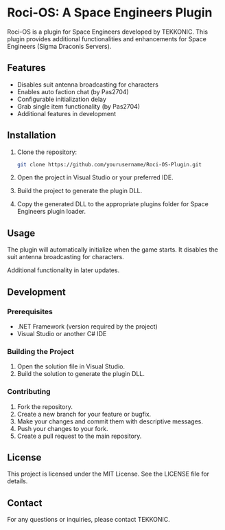 # Roci-OS: A Space Engineers Plugin 

Roci-OS is a plugin for Space Engineers developed by TEKKONIC. This plugin provides additional functionalities and enhancements for Space Engineers (Sigma Draconis Servers).

## Features

- Disables suit antenna broadcasting for characters
- Enables auto faction chat (by Pas2704)
- Configurable initialization delay
- Grab single item functionality (by Pas2704)
- Additional features in development 

## Installation

1. Clone the repository:
    ```sh
    git clone https://github.com/yourusername/Roci-OS-Plugin.git
    ```

2. Open the project in Visual Studio or your preferred IDE.

3. Build the project to generate the plugin DLL.

4. Copy the generated DLL to the appropriate plugins folder for Space Engineers plugin loader.

## Usage

The plugin will automatically initialize when the game starts. It disables the suit antenna broadcasting for characters.

Additional functionality in later updates.

## Development 

### Prerequisites

- .NET Framework (version required by the project)
- Visual Studio or another C# IDE

### Building the Project

1. Open the solution file in Visual Studio.
2. Build the solution to generate the plugin DLL.

### Contributing

1. Fork the repository.
2. Create a new branch for your feature or bugfix.
3. Make your changes and commit them with descriptive messages.
4. Push your changes to your fork.
5. Create a pull request to the main repository.

## License

This project is licensed under the MIT License. See the LICENSE file for details.

## Contact

For any questions or inquiries, please contact TEKKONIC.